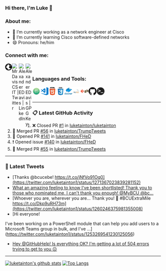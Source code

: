 ### Hi there, I'm Luke 👋

### About me:

- 🔭 I’m currently working as a network engineer at Cisco
- 🌱 I’m currently learning Cisco software-defined networks
- 😄 Pronouns: he/him

### Connect with me:

[<img align="left" alt="Website" width="22px" src="https://raw.githubusercontent.com/iconic/open-iconic/master/svg/globe.svg" />][website]
[<img align="left" alt="MrDavisCSIT | Twitter" width="22px" src="https://cdn.jsdelivr.net/npm/simple-icons@v3/icons/twitter.svg" />][twitter]
[<img align="left" alt="AlexanderEDavis | LinkedIn" width="22px" src="https://cdn.jsdelivr.net/npm/simple-icons@v3/icons/linkedin.svg" />][linkedin]
[<img align="left" alt="AlexanderEDavis | GPG Key" width="22px" src="https://simpleicons.org/icons/gnuprivacyguard.svg" />][pubkey]

<br />

### Languages and Tools:

<img align="left" alt="Atom" width="26px" src="https://raw.githubusercontent.com/github/explore/master/topics/atom/atom.png" />
<img align="left" alt="Visual Studio Code" width="26px" src="https://raw.githubusercontent.com/github/explore/master/topics/visual-studio-code/visual-studio-code.png" />
<img align="left" alt="HTML5" width="26px" src="https://raw.githubusercontent.com/github/explore/master/topics/html/html.png" />
<img align="left" alt="CSS3" width="26px" src="https://raw.githubusercontent.com/github/explore/master/topics/css/css.png" />
<img align="left" alt="Docker" width="26px" src="https://raw.githubusercontent.com/github/explore/master/topics/docker/docker.png" />
<img align="left" alt="MySQL" width="26px" src="https://raw.githubusercontent.com/github/explore/master/topics/mysql/mysql.png" />
<img align="left" alt="Git" width="26px" src="https://raw.githubusercontent.com/github/explore/master/topics/git/git.png" />
<img align="left" alt="GitHub" width="26px" src="https://raw.githubusercontent.com/github/explore/master/topics/github/github.png" />
<img align="left" alt="Terminal" width="26px" src="https://raw.githubusercontent.com/github/explore/master/topics/terminal/terminal.png" />

<br />
<br />

---

### 📋 Latest GitHub Activity
<!--START_SECTION:activity-->
1. ❌ Closed PR [#1](https://github.com/luketainton/luketainton/pull/1) in [luketainton/luketainton](https://github.com/luketainton/luketainton)
2. 🎉 Merged PR [#56](https://github.com/luketainton/TrumpTweets/pull/56) in [luketainton/TrumpTweets](https://github.com/luketainton/TrumpTweets)
3. 💪 Opened PR [#141](https://github.com/luketainton/FHeD/pull/141) in [luketainton/FHeD](https://github.com/luketainton/FHeD)
4. ❗️ Opened issue [#140](https://github.com/luketainton/FHeD/issues/140) in [luketainton/FHeD](https://github.com/luketainton/FHeD)
5. 🎉 Merged PR [#55](https://github.com/luketainton/TrumpTweets/pull/55) in [luketainton/TrumpTweets](https://github.com/luketainton/TrumpTweets)
<!--END_SECTION:activity-->

---

### 🐤 Latest Tweets
<!-- TWEET-POST-LIST:START -->
- [Thanks @bcucebe! https://t.co/jNfVo91Oq0](https://twitter.com/luketainton1/status/1271367023839281152)
- [What an amazing feeling to know I've been shortlisted! Thank you to those who nominated me, I can't thank you enough! @MyBCU @bc...](https://twitter.com/luketainton1/status/1264173539734609921)
- [Whoever you are, wherever you are... Thank you! 🙂 #BCUExtraMile https://t.co/Dkp9uRH73m](https://twitter.com/luketainton1/status/1260246375981355008)
- [Hi everyone!

I've been working on a PowerShell module that can help you add users to a Microsoft Teams group in bulk, and I've ...](https://twitter.com/luketainton1/status/1253269541230125056)
- [Hey @GitHubHelp! Is everything OK? I'm getting a lot of 504 errors trying to get to you ☹️](https://twitter.com/luketainton1/status/1252623327916625923)
<!-- TWEET-POST-LIST:END -->

---

[![luketainton's github stats](https://github-readme-stats.vercel.app/api?username=luketainton&count_private=true&show_icons=true)](https://github.com/luketainton)
[![Top Langs](https://github-readme-stats.vercel.app/api/top-langs/?username=luketainton)](https://github.com/luketainton)

[website]: https://luke.tainton.uk
[twitter]: https://twitter.com/luketainton1
[linkedin]: https://www.linkedin.com/in/luketainton
[pubkey]: https://luke.tainton.uk/files/public.asc
